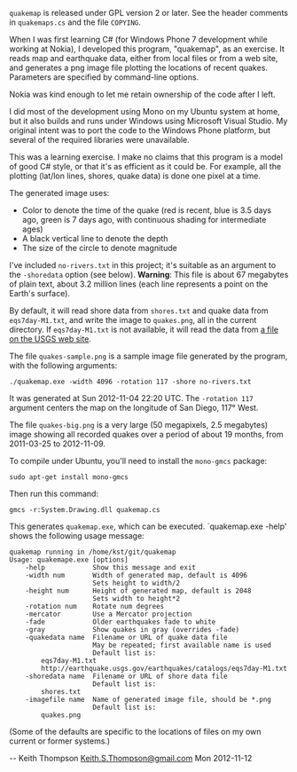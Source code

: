`quakemap` is released under GPL version 2 or later.  See the
header comments in `quakemaps.cs` and the file `COPYING`.

When I was first learning C# (for Windows Phone 7 development
while working at Nokia), I developed this program, "quakemap", as an
exercise. It reads map and earthquake data, either from local files or
from a web site, and generates a png image file plotting the locations
of recent quakes. Parameters are specified by command-line options.

Nokia was kind enough to let me retain ownership of the code after
I left.

I did most of the development using Mono on my Ubuntu system at home,
but it also builds and runs under Windows using Microsoft Visual
Studio. My original intent was to port the code to the Windows Phone
platform, but several of the required libraries were unavailable.

This was a learning exercise. I make no claims that this program
is a model of good C# style, or that it's as efficient as it could
be. For example, all the plotting (lat/lon lines, shores, quake data)
is done one pixel at a time.

The generated image uses:

* Color to denote the time of the quake (red is recent, blue is
  3.5 days ago, green is 7 days ago, with continuous shading for
  intermediate ages)
* A black vertical line to denote the depth
* The size of the circle to denote magnitude

I've included `no-rivers.txt` in this project; it's suitable as an
argument to the `-shoredata` option (see below). **Warning**: This file
is about 67 megabytes of plain text, about 3.2 million lines (each
line represents a point on the Earth's surface).

By default, it will read shore data from `shores.txt` and quake
data from `eqs7day-M1.txt`, and write the image to `quakes.png`,
all in the current directory.  If `eqs7day-M1.txt` is not
available, it will read the data from [a file on the USGS web
site](http://earthquake.usgs.gov/earthquakes/catalogs/eqs7day-M1.txt).

The file `quakes-sample.png` is a sample image file generated by the program,
with the following arguments:

    ./quakemap.exe -width 4096 -rotation 117 -shore no-rivers.txt

It was generated at Sun 2012-11-04 22:20 UTC.  The `-rotation 117`
argument centers the map on the longitude of San Diego, 117° West.

The file `quakes-big.png` is a very large (50 megapixels, 2.5 megabytes)
image showing all recorded quakes over a period of about 19 months,
from 2011-03-25 to 2012-11-09.

To compile under Ubuntu, you'll need to install the `mono-gmcs` package:

    sudo apt-get install mono-gmcs

Then run this command:

    gmcs -r:System.Drawing.dll quakemap.cs

This generates `quakemap.exe`, which can be executed.  `quakemap.exe
-help' shows the following usage message:

    quakemap running in /home/kst/git/quakemap
    Usage: quakemape.exe [options]
        -help            Show this message and exit
        -width num       Width of generated map, default is 4096
                         Sets height to width/2
        -height num      Height of generated map, default is 2048
                         Sets width to height*2
        -rotation num    Rotate num degrees
        -mercator        Use a Mercator projection
        -fade            Older earthquakes fade to white
        -gray            Show quakes in gray (overrides -fade)
        -quakedata name  Filename or URL of quake data file
                         May be repeated; first available name is used
                         Default list is:
            eqs7day-M1.txt
            http://earthquake.usgs.gov/earthquakes/catalogs/eqs7day-M1.txt
        -shoredata name  Filename or URL of shore data file
                         Default list is:
            shores.txt
        -imagefile name  Name of generated image file, should be *.png
                         Default list is:
            quakes.png

(Some of the defaults are specific to the locations of files on my
own current or former systems.)

-- Keith Thompson <Keith.S.Thompson@gmail.com> Mon 2012-11-12
